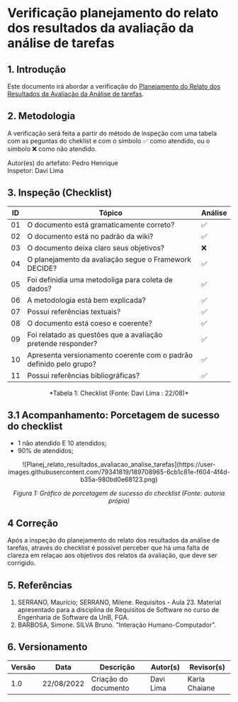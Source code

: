 # Verificação planejamento do relato dos resultados da avaliação da análise de tarefas

## 1. Introdução
Este documento irá abordar a verificação do [Planejamento do Relato dos Resultados da Avaliação da Análise de tarefas](../design_avaliacao_desenvolvimento\nivel_1\Planejamento_relato_resultados_avaliacao_analise_tarefas.md).


## 2. Metodologia
A verificação será feita a partir do método de inspeção com uma tabela com as peguntas do cheklist e com o símbolo ✅ como atendido, ou o símbolo ❌ como não atendido. <br>

Autor(es) do artefato: Pedro Henrique <br>
Inspetor: Davi Lima
## 3. Inspeção (Checklist)

| ID  | Tópico                                                                     | Análise |
| --- | -------------------------------------------------------------------------- | ------- |
| 01  | O documento está gramaticamente correto?                                   | ✅      |
| 02  | O documento está no padrão da wiki?                                        | ✅      |
| 03  | O documento deixa claro seus objetivos?                                    | ❌      |
| 04  | O planejamento da avaliação segue o Framework DECIDE?                      | ✅      |
| 05  | Foi definidia uma metodoliga para coleta de dados?                         | ✅      |
| 06  | A metodologia está bem explicada?                                          | ✅      |
| 07  | Possui referências textuais?                                               | ✅      |
| 08  | O documento está coeso e coerente?                                         | ✅      |
| 09  | Foi relatado as questões que a avaliação pretende responder?               | ✅     |
| 10  | Apresenta versionamento coerente com o padrão definido pelo grupo?         | ✅      |
| 11  | Possui referências bibliográficas?                                         | ✅      |

<center> *Tabela 1: Checklist (Fonte: Davi Lima : 22/08)* </center>

## 3.1 Acompanhamento: Porcetagem de sucesso do checklist

- 1 não atendido E 10 atendidos;
- 90% de atendidos;

<center> ![Planej_relato_resultados_avaliacao_analise_tarefas](https://user-images.githubusercontent.com/79341819/189708965-6cb1c81e-f604-4f4d-b35a-980bd0e68123.png)

*Figura 1: Gráfico de porcetagem de sucesso do checklist (Fonte: autoria própia)* </center>

## 4 Correção
Após a inspeção do planejamento do relato dos resultados da análise de tarefas, através do checklist é possivel perceber que há uma falta de clareza em relaçao aos objetivos dos relatos da avaliação, que deve ser corrigido.

## 5. Referências

1. SERRANO, Maurício; SERRANO, Milene. Requisitos - Aula 23. Material apresentado para a disciplina de Requisitos de Software no curso de Engenharia de Software da UnB, FGA.
2. BARBOSA, Simone. SILVA Bruno. "Interação Humano-Computador".

## 6. Versionamento
|Versão	| Data	| Descrição |	Autor(s)	| Revisor(s)|
|--------|----|-----------|-------|---------|
| 1.0 |	22/08/2022	| Criação do documento | Davi Lima | Karla Chaiane |